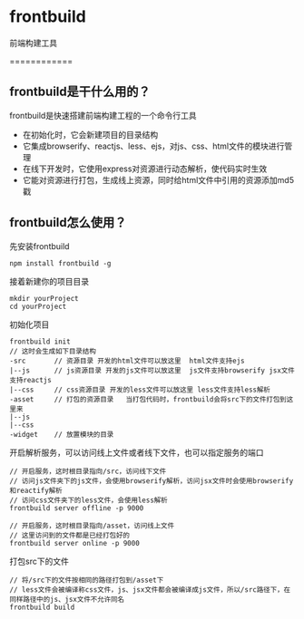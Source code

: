 # frontbuild
前端构建工具


============

## frontbuild是干什么用的？
frontbuild是快速搭建前端构建工程的一个命令行工具
* 在初始化时，它会新建项目的目录结构
* 它集成browserify、reactjs、less、ejs，对js、css、html文件的模块进行管理
* 在线下开发时，它使用express对资源进行动态解析，使代码实时生效
* 它能对资源进行打包，生成线上资源，同时给html文件中引用的资源添加md5戳


## frontbuild怎么使用？
先安装frontbuild
```
npm install frontbuild -g
```
接着新建你的项目目录
```
mkdir yourProject
cd yourProject
```
初始化项目
```
frontbuild init
// 这时会生成如下目录结构
-src       // 资源目录 开发的html文件可以放这里  html文件支持ejs
|--js      // js资源目录 开发的js文件可以放这里  js文件支持browserify jsx文件支持reactjs
|--css     // css资源目录 开发的less文件可以放这里 less文件支持less解析
-asset     // 打包的资源目录   当打包代码时，frontbuild会将src下的文件打包到这里来
|--js      
|--css
-widget    // 放置模块的目录

```
开启解析服务，可以访问线上文件或者线下文件，也可以指定服务的端口
```
// 开启服务，这时根目录指向/src，访问线下文件
// 访问js文件夹下的js文件，会使用browserify解析，访问jsx文件时会使用browserify和reactify解析
// 访问css文件夹下的less文件，会使用less解析
frontbuild server offline -p 9000

// 开启服务，这时根目录指向/asset，访问线上文件
// 这里访问到的文件都是已经打包好的
frontbuild server online -p 9000

```

打包src下的文件

```
// 将/src下的文件按相同的路径打包到/asset下
// less文件会被编译称css文件，js、jsx文件都会被编译成js文件，所以/src路径下，在同样路径中的js、jsx文件不允许同名
frontbuild build
```

